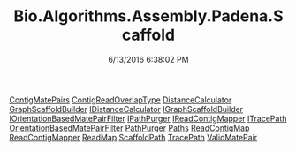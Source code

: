 ﻿---
title: Bio.Algorithms.Assembly.Padena.Scaffold
date: 6/13/2016 6:38:02 PM
---

[ContigMatePairs](T-Bio.Algorithms.Assembly.Padena.Scaffold.ContigMatePairs.html)
[ContigReadOverlapType](T-Bio.Algorithms.Assembly.Padena.Scaffold.ContigReadOverlapType.html)
[DistanceCalculator](T-Bio.Algorithms.Assembly.Padena.Scaffold.DistanceCalculator.html)
[GraphScaffoldBuilder](T-Bio.Algorithms.Assembly.Padena.Scaffold.GraphScaffoldBuilder.html)
[IDistanceCalculator](T-Bio.Algorithms.Assembly.Padena.Scaffold.IDistanceCalculator.html)
[IGraphScaffoldBuilder](T-Bio.Algorithms.Assembly.Padena.Scaffold.IGraphScaffoldBuilder.html)
[IOrientationBasedMatePairFilter](T-Bio.Algorithms.Assembly.Padena.Scaffold.IOrientationBasedMatePairFilter.html)
[IPathPurger](T-Bio.Algorithms.Assembly.Padena.Scaffold.IPathPurger.html)
[IReadContigMapper](T-Bio.Algorithms.Assembly.Padena.Scaffold.IReadContigMapper.html)
[ITracePath](T-Bio.Algorithms.Assembly.Padena.Scaffold.ITracePath.html)
[OrientationBasedMatePairFilter](T-Bio.Algorithms.Assembly.Padena.Scaffold.OrientationBasedMatePairFilter.html)
[PathPurger](T-Bio.Algorithms.Assembly.Padena.Scaffold.PathPurger.html)
[Paths](T-Bio.Algorithms.Assembly.Padena.Scaffold.Paths.html)
[ReadContigMap](T-Bio.Algorithms.Assembly.Padena.Scaffold.ReadContigMap.html)
[ReadContigMapper](T-Bio.Algorithms.Assembly.Padena.Scaffold.ReadContigMapper.html)
[ReadMap](T-Bio.Algorithms.Assembly.Padena.Scaffold.ReadMap.html)
[ScaffoldPath](T-Bio.Algorithms.Assembly.Padena.Scaffold.ScaffoldPath.html)
[TracePath](T-Bio.Algorithms.Assembly.Padena.Scaffold.TracePath.html)
[ValidMatePair](T-Bio.Algorithms.Assembly.Padena.Scaffold.ValidMatePair.html)
